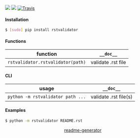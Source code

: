 <!--
https://pypi.org/project/readme-generator/
-->

[![](https://img.shields.io/pypi/pyversions/rstvalidator.svg?longCache=True)](https://pypi.org/project/rstvalidator/)
[![](https://img.shields.io/pypi/v/rstvalidator.svg?maxAge=3600)](https://pypi.org/project/rstvalidator/)
[![Travis](https://api.travis-ci.org/looking-for-a-job/rstvalidator.py.svg?branch=master)](https://travis-ci.org/looking-for-a-job/rstvalidator.py/)

#### Installation
```bash
$ [sudo] pip install rstvalidator
```

#### Functions
function|`__doc__`
-|-
`rstvalidator.rstvalidator(path)` |validate .rst file

#### CLI
usage|`__doc__`
-|-
`python -m rstvalidator path ...` |validate .rst file(s)

#### Examples
```bash
$ python -m rstvalidator README.rst
```

<p align="center">
    <a href="https://pypi.org/project/readme-generator/">readme-generator</a>
</p>